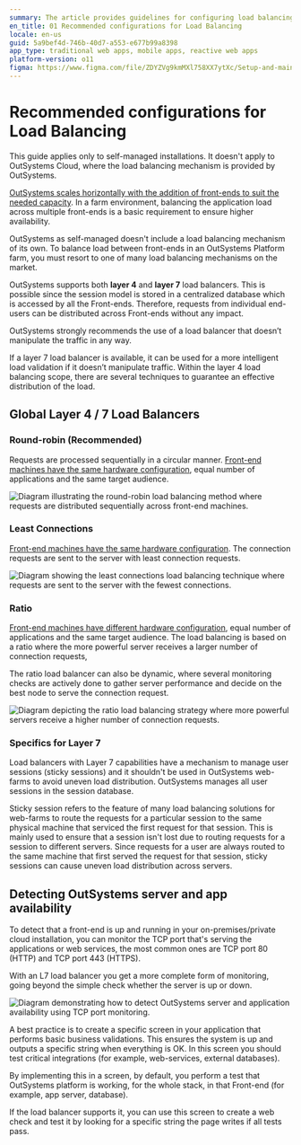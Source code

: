 ```yaml
---
summary: The article provides guidelines for configuring load balancing in self-managed OutSystems installations, recommending round-robin, least connections, and ratio methods for Layer 4/7 load balancers and advising against sticky sessions for Layer 7
en_title: 01 Recommended configurations for Load Balancing
locale: en-us
guid: 5a9bef4d-746b-40d7-a553-e677b99a8398
app_type: traditional web apps, mobile apps, reactive web apps
platform-version: o11
figma: https://www.figma.com/file/ZDYZVg9kmMXl758XX7ytXc/Setup-and-maintain-your-OutSystems-Infrastructure?type=design&node-id=2569%3A879&mode=design&t=kfTANqFRrMacskax-1
---
```

# Recommended configurations for Load Balancing

<div class="info" markdown="1">

This guide applies only to self-managed installations. It doesn't apply to OutSystems Cloud, where the load balancing mechanism is provided by OutSystems.

</div>

[OutSystems scales horizontally with the addition of front-ends to suit the needed capacity](https://success.outsystems.com/Documentation/Best_Practices/Infrastructure_management/Designing_OutSystems_Infrastructures/Scaling_and_high_availability_for_OutSystems_Platform_servers). In a farm environment, balancing the application load across multiple front-ends is a basic requirement to ensure higher availability.

OutSystems as self-managed doesn't include a load balancing mechanism of its own. To balance load between front-ends in an OutSystems Platform farm, you must resort to one of many load balancing mechanisms on the market. 

OutSystems supports both **layer 4** and **layer 7** load balancers. This is possible since the session model is stored in a centralized database which is accessed by all the Front-ends. Therefore, requests from individual end-users can be distributed across Front-ends without any impact.

OutSystems strongly recommends the use of a load balancer that doesn’t manipulate the traffic in any way.

If a layer 7 load balancer is available, it can be used for a more intelligent load validation if it doesn’t manipulate traffic. Within the layer 4 load balancing scope, there are several techniques to guarantee an effective distribution of the load.

## Global Layer 4 / 7 Load Balancers

### Round-robin (**Recommended**)

Requests are processed sequentially in a circular manner. [Front-end machines have the same hardware configuration](https://success.outsystems.com/Support/Enterprise_Customers/Maintenance_and_Operations/Designing_OutSystems_Infrastructures/02_Sizing_OutSystems_Platform), equal number of applications and the same target audience.

![Diagram illustrating the round-robin load balancing method where requests are distributed sequentially across front-end machines.](images/recommended-configs-load-balancing_0.png "Round-robin Load Balancing Diagram")

### Least Connections

[Front-end machines have the same hardware configuration](https://success.outsystems.com/Support/Enterprise_Customers/Maintenance_and_Operations/Designing_OutSystems_Infrastructures/02_Sizing_OutSystems_Platform). The connection requests are sent to the server with least connection requests.

![Diagram showing the least connections load balancing technique where requests are sent to the server with the fewest connections.](images/recommended-configs-load-balancing_1.png "Least Connections Load Balancing Diagram")

### Ratio

[Front-end machines have different hardware configuration](https://success.outsystems.com/Support/Enterprise_Customers/Maintenance_and_Operations/Designing_OutSystems_Infrastructures/02_Sizing_OutSystems_Platform), equal number of applications and the same target audience. The load balancing is based on a ratio where the more powerful server receives a larger number of connection requests,

The ratio load balancer can also be dynamic, where several monitoring checks are actively done to gather server performance and decide on the best node to serve the connection request.

![Diagram depicting the ratio load balancing strategy where more powerful servers receive a higher number of connection requests.](images/recommended-configs-load-balancing_2.png "Ratio Load Balancing Diagram")

### Specifics for Layer 7

Load balancers with Layer 7 capabilities have a mechanism to manage user sessions (sticky sessions) and it shouldn't be used in OutSystems web-farms to avoid uneven load distribution. OutSystems manages all user sessions in the session database.

Sticky session refers to the feature of many load balancing solutions for web-farms to route the requests for a particular session to the same physical machine that serviced the first request for that session. This is mainly used to ensure that a session isn't lost due to routing requests for a session to different servers. Since requests for a user are always routed to the same machine that first served the request for that session, sticky sessions can cause uneven load distribution across servers.


## Detecting OutSystems server and app availability

To detect that a front-end is up and running in your on-premises/private cloud installation, you can monitor the TCP port that's serving the applications or web services, the most common ones are TCP port 80 (HTTP) and TCP port 443 (HTTPS).

With an L7 load balancer you get a more complete form of monitoring, going beyond the simple check whether the server is up or down.

![Diagram demonstrating how to detect OutSystems server and application availability using TCP port monitoring.](images/detecting-serverapp-availability_0.png "Server and App Availability Detection Diagram")

A best practice is to create a specific screen in your application that performs basic business validations. This ensures the system is up and outputs a specific string when everything is OK. In this screen you should test critical integrations (for example, web-services, external databases).

By implementing this in a screen, by default, you perform a test that OutSystems platform is working, for the whole stack, in that Front-end (for example, app server, database).

If the load balancer supports it, you can use this screen to create a web check and test it by looking for a specific string the page writes if all tests pass.

